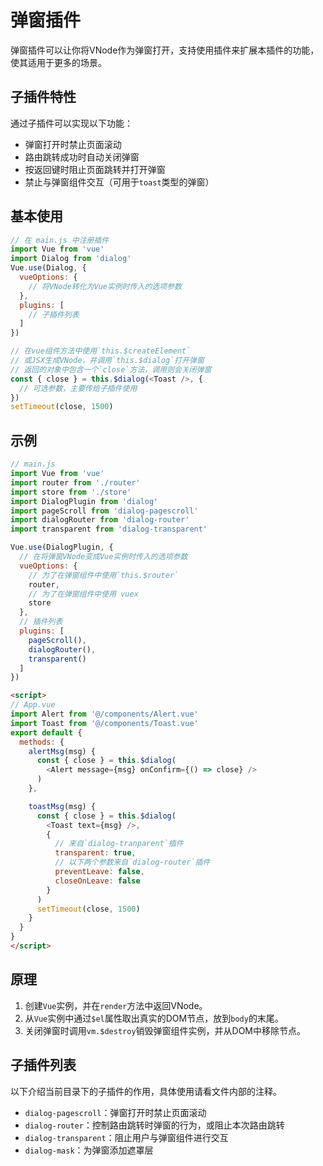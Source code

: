 # 弹窗插件

弹窗插件可以让你将VNode作为弹窗打开，支持使用插件来扩展本插件的功能，使其适用于更多的场景。

## 子插件特性

通过子插件可以实现以下功能：

- 弹窗打开时禁止页面滚动
- 路由跳转成功时自动关闭弹窗
- 按返回键时阻止页面跳转并打开弹窗
- 禁止与弹窗组件交互（可用于`toast`类型的弹窗）

## 基本使用

```js
// 在 main.js 中注册插件
import Vue from 'vue'
import Dialog from 'dialog'
Vue.use(Dialog, {
  vueOptions: {
    // 将VNode转化为Vue实例时传入的选项参数
  },
  plugins: [
    // 子插件列表
  ]
})

// 在vue组件方法中使用`this.$createElement`
// 或JSX生成VNode，并调用`this.$dialog`打开弹窗
// 返回的对象中包含一个`close`方法，调用则会关闭弹窗
const { close } = this.$dialog(<Toast />, {
  // 可选参数，主要传给子插件使用
})
setTimeout(close, 1500)
```

## 示例

```js
// main.js
import Vue from 'vue'
import router from './router'
import store from './store'
import DialogPlugin from 'dialog'
import pageScroll from 'dialog-pagescroll'
import dialogRouter from 'dialog-router'
import transparent from 'dialog-transparent'

Vue.use(DialogPlugin, {
  // 在将弹窗VNode变成Vue实例时传入的选项参数
  vueOptions: {
    // 为了在弹窗组件中使用`this.$router`
    router,
    // 为了在弹窗组件中使用 vuex
    store
  },
  // 插件列表
  plugins: [
    pageScroll(),
    dialogRouter(),
    transparent()
  ]
})
```

```html
<script>
// App.vue
import Alert from '@/components/Alert.vue'
import Toast from '@/components/Toast.vue'
export default {
  methods: {
    alertMsg(msg) {
      const { close } = this.$dialog(
        <Alert message={msg} onConfirm={() => close} />
      )
    },

    toastMsg(msg) {
      const { close } = this.$dialog(
        <Toast text={msg} />,
        {
          // 来自`dialog-tranparent`插件
          transparent: true,
          // 以下两个参数来自`dialog-router`插件
          preventLeave: false,
          closeOnLeave: false
        }
      )
      setTimeout(close, 1500)
    }
  }
}
</script>
```

## 原理

1. 创建`Vue`实例，并在`render`方法中返回VNode。
2. 从`Vue`实例中通过`$el`属性取出真实的DOM节点，放到`body`的末尾。
3. 关闭弹窗时调用`vm.$destroy`销毁弹窗组件实例，并从DOM中移除节点。

## 子插件列表

以下介绍当前目录下的子插件的作用，具体使用请看文件内部的注释。

- `dialog-pagescroll`：弹窗打开时禁止页面滚动
- `dialog-router`：控制路由跳转时弹窗的行为，或阻止本次路由跳转
- `dialog-transparent`：阻止用户与弹窗组件进行交互
- `dialog-mask`：为弹窗添加遮罩层
